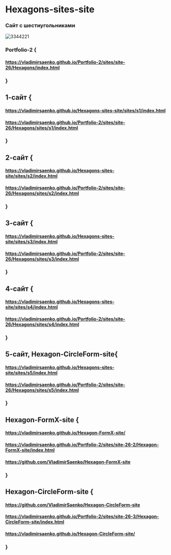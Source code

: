 # Hexagons-sites-site
 
### Сайт с шестиугольниками

![3344221](https://user-images.githubusercontent.com/56477695/121499087-bb2e4e80-c9e5-11eb-9ade-693a88c6835b.jpg)

### Portfolio-2 {

#### https://vladimirsaenko.github.io/Portfolio-2/sites/site-26/Hexagons/index.html

### }

## 1-сайт {

#### https://vladimirsaenko.github.io/Hexagons-sites-site/sites/s1/index.html

#### https://vladimirsaenko.github.io/Portfolio-2/sites/site-26/Hexagons/sites/s1/index.html

### }

## 2-сайт {

#### https://vladimirsaenko.github.io/Hexagons-sites-site/sites/s2/index.html

#### https://vladimirsaenko.github.io/Portfolio-2/sites/site-26/Hexagons/sites/s2/index.html

### }

## 3-сайт {

#### https://vladimirsaenko.github.io/Hexagons-sites-site/sites/s3/index.html

#### https://vladimirsaenko.github.io/Portfolio-2/sites/site-26/Hexagons/sites/s3/index.html

### }

## 4-сайт {

#### https://vladimirsaenko.github.io/Hexagons-sites-site/sites/s4/index.html

#### https://vladimirsaenko.github.io/Portfolio-2/sites/site-26/Hexagons/sites/s4/index.html

### }

## 5-сайт, Hexagon-CircleForm-site{

#### https://vladimirsaenko.github.io/Hexagons-sites-site/sites/s5/index.html

#### https://vladimirsaenko.github.io/Portfolio-2/sites/site-26/Hexagons/sites/s5/index.html

### }

## Hexagon-FormX-site {

#### https://vladimirsaenko.github.io/Hexagon-FormX-site/

#### https://vladimirsaenko.github.io/Portfolio-2/sites/site-26-2/Hexagon-FormX-site/index.html

#### https://github.com/VladimirSaenko/Hexagon-FormX-site

### }

## Hexagon-CircleForm-site {

#### https://github.com/VladimirSaenko/Hexagon-CircleForm-site

#### https://vladimirsaenko.github.io/Portfolio-2/sites/site-26-3/Hexagon-CircleForm-site/index.html

#### https://vladimirsaenko.github.io/Hexagon-CircleForm-site/

### }

